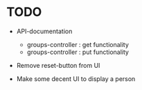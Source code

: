 # TODO

- API-documentation
  - groups-controller : get functionality
  - groups-controller : put functionality

- Remove reset-button from UI

- Make some decent UI to display a person
